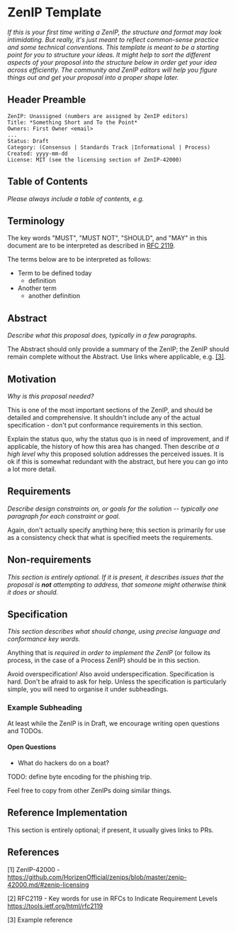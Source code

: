 # ZenIP Template

*If this is your first time writing a ZenIP, the structure and format may look intimidating. But really, it's just meant to reflect common-sense practice and some technical conventions. This template is meant to be a starting point for you to structure your ideas. It might help to sort the different aspects of your proposal into the structure below in order get your idea across efficiently. The community and ZenIP editors will help you figure things out and get your proposal into a proper shape later.*

## Header Preamble

    ZenIP: Unassigned (numbers are assigned by ZenIP editors)
    Title: *Something Short and To the Point*
    Owners: First Owner <email>
    ...
    Status: Draft
    Category: (Consensus | Standards Track |Informational | Process)
    Created: yyyy-mm-dd
    License: MIT (see the licensing section of ZenIP-42000)

## Table of Contents

*Please always include a table of contents, e.g.*

## Terminology

The key words "MUST", "MUST NOT", "SHOULD", and "MAY" in this document are to
be interpreted as described in [RFC 2119](#references).

The terms below are to be interpreted as follows:

- Term to be defined today
  - definition
- Another term
  - another definition

## Abstract

*Describe what this proposal does, typically in a few paragraphs.*

The Abstract should only provide a summary of the ZenIP; the ZenIP should remain complete without the Abstract.
Use links where applicable, e.g. [[3]](#references).

## Motivation

*Why is this proposal needed?*

This is one of the most important sections of the ZenIP, and should be detailed
and comprehensive. It shouldn't include any of the actual specification -
don't put conformance requirements in this section.

Explain the status quo, why the status quo is in need of improvement,
and if applicable, the history of how this area has changed. Then describe
*at a high level* why this proposed solution addresses the perceived issues.
It is ok if this is somewhat redundant with the abstract, but here you can
go into a lot more detail.

## Requirements

*Describe design constraints on, or goals for the solution -- typically one paragraph for each constraint or goal.*

Again, don't actually specify anything here; this section is primarily for use as a consistency check that what is specified meets the requirements.

## Non-requirements

*This section is entirely optional. If it is present, it describes issues that the proposal is **not** attempting to address, that someone might otherwise think it does or should.*

## Specification

*This section describes what should change, using precise language and conformance key words.*

Anything that is *required in order to implement the ZenIP* (or follow its
process, in the case of a Process ZenIP) should be in this section.

Avoid overspecification! Also avoid underspecification. Specification is hard.
Don't be afraid to ask for help.
Unless the specification is particularly simple, you will need to organise it under
subheadings.

### Example Subheading

At least while the ZenIP is in Draft, we encourage writing open questions and TODOs.

#### Open Questions

- What do hackers do on a boat?

TODO: define byte encoding for the phishing trip.

Feel free to copy from other ZenIPs doing similar things.

## Reference Implementation

This section is entirely optional; if present, it usually gives links to PRs.

## References

[1] ZenIP-42000 - https://github.com/HorizenOfficial/zenips/blob/master/zenip-42000.md/#zenip-licensing

[2] RFC2119 - Key words for use in RFCs to Indicate Requirement Levels https://tools.ietf.org/html/rfc2119

[3] Example reference
